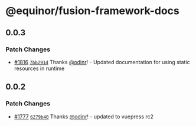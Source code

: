 # @equinor/fusion-framework-docs

## 0.0.3

### Patch Changes

- [#1816](https://github.com/equinor/fusion-framework/pull/1816) [`7bb291d`](https://github.com/equinor/fusion-framework/commit/7bb291d6f789a61bdb0dd72e4325188ec2105d3a) Thanks [@odinr](https://github.com/odinr)! - Updated documentation for using static resources in runtime

## 0.0.2

### Patch Changes

- [#1777](https://github.com/equinor/fusion-framework/pull/1777) [`6279b40`](https://github.com/equinor/fusion-framework/commit/6279b40917c15c3005956432581106f87e8e905f) Thanks [@odinr](https://github.com/odinr)! - updated to vuepress rc2
